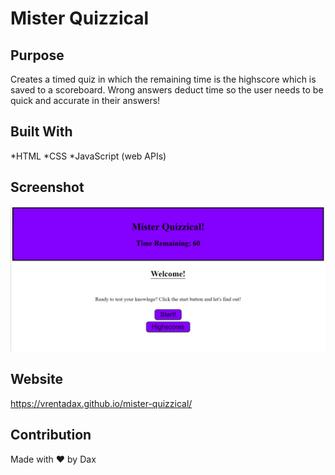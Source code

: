# Mister Quizzical

## Purpose
Creates a timed quiz in which the remaining time is the highscore which is saved to a scoreboard. Wrong answers deduct time so the user needs to be quick and accurate in their answers!

## Built With
*HTML
*CSS
*JavaScript (web APIs)

## Screenshot
![Screenshot](./assets/images/screenshot.png)

## Website
https://vrentadax.github.io/mister-quizzical/

## Contribution
Made with ❤️ by Dax
